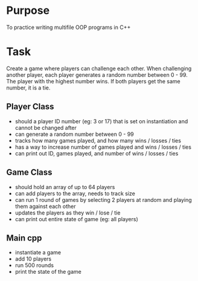 # Purpose

To practice writing multifile OOP programs in C++

# Task

Create a game where players can challenge each other. When challenging another player, each player generates a random number between 0 - 99. The player with the highest number wins. If both players get the same number, it is a tie.

## Player Class

- should a player ID number (eg: 3 or 17) that is set on instantiation and cannot be changed after
- can generate a random number between 0 - 99
- tracks how many games played, and how many wins / losses / ties
- has a way to increase number of games played and wins / losses / ties
- can print out ID, games played, and number of wins / losses / ties

## Game Class

- should hold an array of up to 64 players
- can add players to the array, needs to track size
- can run 1 round of games by selecting 2 players at random and playing them against each other
- updates the players as they win / lose / tie
- can print out entire state of game (eg: all players)

## Main cpp
- instantiate a game
- add 10 players
- run 500 rounds
- print the state of the game